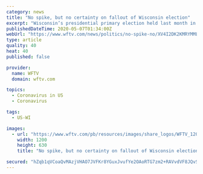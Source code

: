 ```yaml
---
category: news
title: "No spike, but no certainty on fallout of Wisconsin election"
excerpt: "Wisconsin’s presidential primary election held last month in the face of the coronavirus pandemic drew concern from doctors, voters, poll workers and politicians"
publishedDateTime: 2020-05-07T01:34:00Z
webUrl: "https://www.wftv.com/news/politics/no-spike-no/XV4I2DK2KMRYMMLIF6VHSF6BXI/"
type: article
quality: 40
heat: 40
published: false

provider:
  name: WFTV
  domain: wftv.com

topics:
  - Coronavirus in US
  - Coronavirus

tags:
  - US-WI

images:
  - url: "https://www.wftv.com/pb/resources/images/share_logos/WFTV_1200x630.png"
    width: 1200
    height: 630
    title: "No spike, but no certainty on fallout of Wisconsin election"

secured: "hZqb1qVCoaQvMAzjVHAO7JVFKr8YGuxJvufYe2OAoRTG7zm2+RAVvdVF8JQvS0rOIKQ6uJQiBsJRHXJbMke7BLoNkJFR85rEpXlHST4rCPcTIw1W14rKxm7DKF4psZr4hvKyVqvegYrXYwdIQM7fFQhEGjhZEczhM73+pddeWlKc6TV31zaj7Y143i39IoeaN7K/9FkA8e5pPT+woOuMTt0uAn68nbrWIHHYIeh37RHovjv3334OQBqm94HjwaINTVgaKxQmRmqM2+k09f2N4JGIkPPSVdqdSO94K4MGYZcKUyKkyed3eRwfSp9XE+VC;Kqrt4ZpOR9KuLMHiFsxUhg=="
---
```


